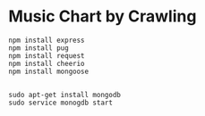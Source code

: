 # Music Chart by Crawling

    npm install express
    npm install pug
    npm install request
    npm install cheerio
    npm install mongoose


    sudo apt-get install mongodb
    sudo service monogdb start

